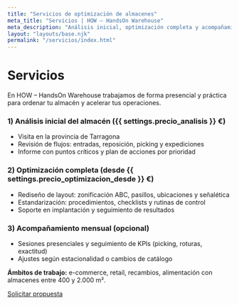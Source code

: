 ```yaml
---
title: "Servicios de optimización de almacenes"
meta_title: "Servicios | HOW – HandsOn Warehouse"
meta_description: "Análisis inicial, optimización completa y acompañamiento mensual. Trabajo presencial sin software propietario."
layout: "layouts/base.njk"
permalink: "/servicios/index.html"
---
```

# Servicios

En HOW – HandsOn Warehouse trabajamos de forma presencial y práctica para ordenar tu almacén y acelerar tus operaciones.

### 1) Análisis inicial del almacén ({{ settings.precio_analisis }} €)
- Visita en la provincia de Tarragona
- Revisión de flujos: entradas, reposición, picking y expediciones
- Informe con puntos críticos y plan de acciones por prioridad

### 2) Optimización completa (desde {{ settings.precio_optimizacion_desde }} €)
- Rediseño de layout: zonificación ABC, pasillos, ubicaciones y señalética
- Estandarización: procedimientos, checklists y rutinas de control
- Soporte en implantación y seguimiento de resultados

### 3) Acompañamiento mensual (opcional)
- Sesiones presenciales y seguimiento de KPIs (picking, roturas, exactitud)
- Ajustes según estacionalidad o cambios de catálogo

**Ámbitos de trabajo:** e-commerce, retail, recambios, alimentación con almacenes entre 400 y 2.000 m².

[Solicitar propuesta](/contacto/)
